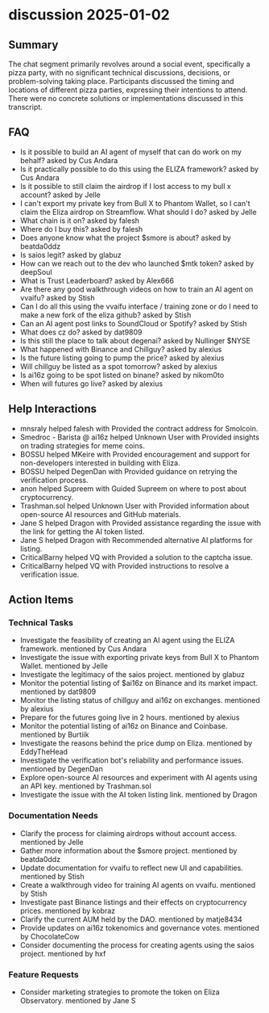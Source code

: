 # discussion 2025-01-02

## Summary
The chat segment primarily revolves around a social event, specifically a pizza party, with no significant technical discussions, decisions, or problem-solving taking place. Participants discussed the timing and locations of different pizza parties, expressing their intentions to attend. There were no concrete solutions or implementations discussed in this transcript.

## FAQ
- Is it possible to build an AI agent of myself that can do work on my behalf? asked by Cus Andara
- Is it practically possible to do this using the ELIZA framework? asked by Cus Andara
- Is it possible to still claim the airdrop if I lost access to my bull x account? asked by Jelle
- I can't export my private key from Bull X to Phantom Wallet, so I can't claim the Eliza airdrop on Streamflow. What should I do? asked by Jelle
- What chain is it on? asked by falesh
- Where do I buy this? asked by falesh
- Does anyone know what the project $smore is about? asked by beatda0ddz
- Is saios legit? asked by glabuz
- How can we reach out to the dev who launched $mtk token? asked by deepSoul
- What is Trust Leaderboard? asked by Alex666
- Are there any good walkthrough videos on how to train an AI agent on vvaifu? asked by Stish
- Can I do all this using the vvaifu interface / training zone or do I need to make a new fork of the eliza github? asked by Stish
- Can an AI agent post links to SoundCloud or Spotify? asked by Stish
- What does cz do? asked by dat9809
- Is this still the place to talk about degenai? asked by Nullinger $NYSE
- What happened with Binance and Chillguy? asked by alexius
- Is the future listing going to pump the price? asked by alexius
- Will chillguy be listed as a spot tomorrow? asked by alexius
- Is ai16z going to be spot listed on binane? asked by nikom0to
- When will futures go live? asked by alexius

## Help Interactions
- mnsraly helped falesh with Provided the contract address for Smolcoin.
- Smedroc - Barista @ ai16z helped Unknown User with Provided insights on trading strategies for meme coins.
- BOSSU helped MKeire with Provided encouragement and support for non-developers interested in building with Eliza.
- BOSSU helped DegenDan with Provided guidance on retrying the verification process.
- anon helped Supreem with Guided Supreem on where to post about cryptocurrency.
- Trashman.sol helped Unknown User with Provided information about open-source AI resources and GitHub materials.
- Jane S helped Dragon with Provided assistance regarding the issue with the link for getting the AI token listed.
- Jane S helped Dragon with Recommended alternative AI platforms for listing.
- CriticalBarny helped VQ with Provided a solution to the captcha issue.
- CriticalBarny helped VQ with Provided instructions to resolve a verification issue.

## Action Items

### Technical Tasks
- Investigate the feasibility of creating an AI agent using the ELIZA framework. mentioned by Cus Andara
- Investigate the issue with exporting private keys from Bull X to Phantom Wallet. mentioned by Jelle
- Investigate the legitimacy of the saios project. mentioned by glabuz
- Monitor the potential listing of $ai16z on Binance and its market impact. mentioned by dat9809
- Monitor the listing status of chillguy and ai16z on exchanges. mentioned by alexius
- Prepare for the futures going live in 2 hours. mentioned by alexius
- Monitor the potential listing of ai16z on Binance and Coinbase. mentioned by Burtiik
- Investigate the reasons behind the price dump on Eliza. mentioned by EddyTheHead
- Investigate the verification bot's reliability and performance issues. mentioned by DegenDan
- Explore open-source AI resources and experiment with AI agents using an API key. mentioned by Trashman.sol
- Investigate the issue with the AI token listing link. mentioned by Dragon

### Documentation Needs
- Clarify the process for claiming airdrops without account access. mentioned by Jelle
- Gather more information about the $smore project. mentioned by beatda0ddz
- Update documentation for vvaifu to reflect new UI and capabilities. mentioned by Stish
- Create a walkthrough video for training AI agents on vvaifu. mentioned by Stish
- Investigate past Binance listings and their effects on cryptocurrency prices. mentioned by kobraz
- Clarify the current AUM held by the DAO. mentioned by matje8434
- Provide updates on ai16z tokenomics and governance votes. mentioned by ChocolateCow
- Consider documenting the process for creating agents using the saios project. mentioned by hxf

### Feature Requests
- Consider marketing strategies to promote the token on Eliza Observatory. mentioned by Jane S